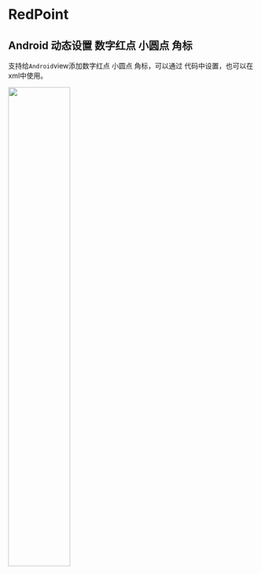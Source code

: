 # RedPoint

## Android 动态设置  数字红点 小圆点  角标

支持给`Android`view添加数字红点 小圆点 角标，可以通过 代码中设置，也可以在xml中使用。

<img src="https://github.com/atoliu/RedPoint/blob/master/gif/redpoint15.gif" width="50%" hegiht="50%" align=center />

